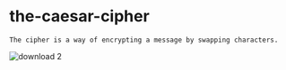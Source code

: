 # the-caesar-cipher


    The cipher is a way of encrypting a message by swapping characters.
![download 2](https://user-images.githubusercontent.com/38930598/44946616-61080400-ae1d-11e8-84ad-01abb4d433d7.jpg)
